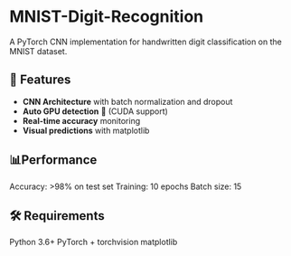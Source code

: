 # MNIST-Digit-Recognition

A PyTorch CNN implementation for handwritten digit classification on the MNIST dataset.

## 🚀 Features

- **CNN Architecture** with batch normalization and dropout
- **Auto GPU detection** 🎯 (CUDA support)
- **Real-time accuracy** monitoring
- **Visual predictions** with matplotlib

## 📊Performance

Accuracy: >98% on test set
Training: 10 epochs
Batch size: 15

##  🛠️ Requirements

Python 3.6+
PyTorch + torchvision
matplotlib
